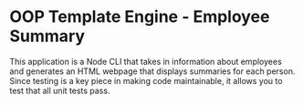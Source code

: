 # OOP  Template Engine - Employee Summary

This application is a Node CLI that takes in information about employees and generates an HTML webpage that displays summaries for each person. Since testing is a key piece in making code maintainable, it allows you to test  that all unit tests pass.

